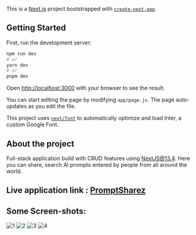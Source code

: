 This is a [Next.js](https://nextjs.org/) project bootstrapped with [`create-next-app`](https://github.com/vercel/next.js/tree/canary/packages/create-next-app).

## Getting Started

First, run the development server:

```bash
npm run dev
# or
yarn dev
# or
pnpm dev
```

Open [http://localhost:3000](http://localhost:3000) with your browser to see the result.

You can start editing the page by modifying `app/page.js`. The page auto-updates as you edit the file.

This project uses [`next/font`](https://nextjs.org/docs/basic-features/font-optimization) to automatically optimize and load Inter, a custom Google Font.

## About the project

Full-stack application build with CRUD features using NextJS@13.4. Here you can share, search AI prompts entered by people from all around the world.

## Live application link : [PromptSharez](https://prompt-sharez.vercel.app/)

## Some Screen-shots:

![1](https://github.com/Manice18/PromptSharez/assets/91601706/92849517-d257-46a4-80d7-564c38c3d462)
![2](https://github.com/Manice18/PromptSharez/assets/91601706/c898c3ed-acb8-4f22-949a-a2b3fcb4ea55)
![3](https://github.com/Manice18/PromptSharez/assets/91601706/e8cd81c7-d445-441a-91d7-dfee7ebfaf6b)
![4](https://github.com/Manice18/PromptSharez/assets/91601706/4c546ce5-6faf-4d19-be30-088821004e42)



